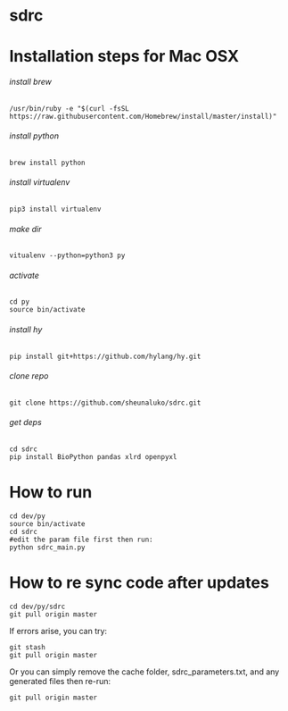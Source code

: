 # sdrc

# Installation steps for Mac OSX

###### install brew 
```
/usr/bin/ruby -e "$(curl -fsSL https://raw.githubusercontent.com/Homebrew/install/master/install)"
```
###### install python  
```
brew install python 
```
###### install virtualenv 
```
pip3 install virtualenv 
```
###### make dir  
```
vitualenv --python=python3 py 
```
###### activate 
```
cd py
source bin/activate 
```
###### install hy 
```
pip install git+https://github.com/hylang/hy.git 
```
###### clone repo 
```
git clone https://github.com/sheunaluko/sdrc.git
```
###### get deps
```
cd sdrc
pip install BioPython pandas xlrd openpyxl
```

# How to run 
```
cd dev/py 
source bin/activate 
cd sdrc 
#edit the param file first then run: 
python sdrc_main.py
```

# How to re sync code after updates
```
cd dev/py/sdrc 
git pull origin master 
```
If errors arise, you can try:
```
git stash
git pull origin master
``` 
Or you can simply remove the cache folder, sdrc_parameters.txt, and any generated files then re-run:
```
git pull origin master 
``` 
